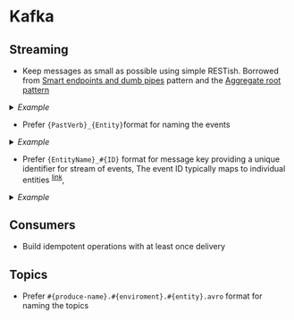 # Kafka

## Streaming

- Keep messages as small as possible using simple RESTish. Borrowed from [Smart endpoints and dumb pipes](https://martinfowler.com/articles/microservices.html#SmartEndpointsAndDumbPipes) pattern and the [Aggregate root pattern](https://martinfowler.com/bliki/DDD_Aggregate.html)

<details>
  <summary><em>Example</em></summary>

  ```javascript
    // Bad
    {
      "type": "record",
      "name": "published_recipe",
      "fields": [{
        "name": "approved_at",
        "type":  {
          "type": "long",
          "logicalType": "timestamp-micros"
        },
        {
          "name": "first_approved_at",
          "type": ["null", {
             "type": "long",
             "logicalType": "timestamp-micros"
          }],
          "default": null
        },

    // Good
    {
      "type": "record",
      "name": "published_recipe",
      "fields": [{
        "name": "approved_at",
        "type":  {
          "type": "long",
          "logicalType": "timestamp-micros"
        },
  ```

  ```javascript
    // Bad
    {
      "type": "record",
      "name": "deleted_recipe",
      "fields": [{
          "name": "event_time",
          "type": {
            "type": "long",
            "logicalType": "timestamp-micros"
          }
        },
        {
          "name": "title",
          "type": ["null", "string"],
          "default": null
        },

    // Good
    {
      "type": "record",
      "name": "deleted_recipe",
      "fields": [{
          "name": "event_time",
          "type": {
            "type": "long",
            "logicalType": "timestamp-micros"
          }
        }
  ```

</details>

- Prefer `{PastVerb}_{Entity}`format for naming the events

<details>
  <summary><em>Example</em></summary>

  ```javascript
    // Bad
    {
      "type": "record",
      "name": "voting_contest",

    // Good
    {
      "type": "record",
      "name": "voted_contest",

  ```
</details>

- Prefer `{EntityName}_#{ID}` format for message key providing a unique identifier for stream of events, The event ID typically maps to individual entities <sup>[link](https://docs.microsoft.com/en-us/azure/architecture/patterns/event-sourcing#issues-and-considerations)</sup>,

<details>
  <summary><em>Example</em></summary>

  - recipe_e5cb6e1c65bc
  - tip_d1851256

</details>

## Consumers

- Build idempotent operations with at least once delivery

## Topics

- Prefer `#{produce-name}.#{enviroment}.#{entity}.avro` format for naming the topics
